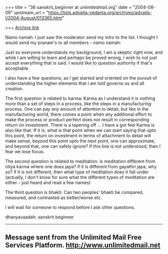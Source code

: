 +++
title = "36 sanskrit_beginner at unlimitedmail.org"
date = "2004-08-09"
upstream_url = "https://lists.advaita-vedanta.org/archives/advaita-l/2004-August/013365.html"

+++
[Archive link](https://lists.advaita-vedanta.org/archives/advaita-l/2004-August/013365.html)

Namo namah:
 I just saw the moderator send my intro to the list. I thought
I would send my pranam's to all members - namo namah: 

 Just so everyone understands my background, I am a skeptic
right now, and while I am willing to learn and perhaps be
proved wrong, I wish to not just accept everything that is
said. I would like to question authority if that's acceptable.

 I also have a few questions, as I get started and oriented on
the pursuit of understanding the higher elements that I am told
governs us and all creation.

The first question is related to karma: Karma as I understand
it is nothing more than a set of steps in a process, like the
steps in a manufacturing process. One can pay any amount of
attention to detail, but like in the manufacturing world, there
comes a point when any additional effort to make the process or
product perfect does not result in corresponding return on
investment. There is a tapering off ... I have a gut feel Karma
is also like that. If it is, what is that point when we can
start saying that upto this point, the return on investment in
terms of attachment to detail will make sense, beyond this
point  upto the next point, one can approximate, and beyond
that, one can safely ignore? If this line is not understood,
then I fear we lose focus.

The second question is related to meditation: is meditation
different from nitya karma where one does japa? if it is
different from gayathri japa, why so? if it is not different,
then what type of meditation does it fall under (actually, I
don't know for sure what the different types of meditation are
either - just heard and read a few names)

The third question is bhakti: Can two peoples' bhakti be
compared, measured, and contrasted as better/worse etc.

I will wait for someone to respond before I ask other questions. 

dhanyavaadah:
sanskrit beginner


--------------------------------------
Message sent from the
Unlimited Mail Free Services Platform.
http://www.unlimitedmail.net
--------------------------------------



